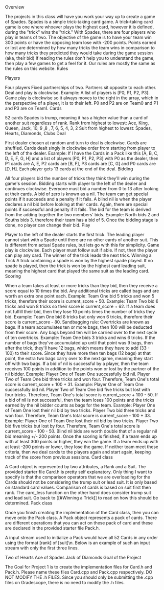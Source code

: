 Overview

The projects in this class will have you work your way up to create a game of Spades. Spades is a simple trick-taking card game. A trick-taking card game is one where whoever plays the highest card, however it is defined, during the "trick" wins the "trick." With Spades, there are four players who play in teams of two. The objective of the game is to have your team win 300 points or have the opposing team lose with -200 points. Points earned or lost are determined by how many tricks the team wins in comparison to how many tricks they predicted they would take during the game session (aka, their bid)
If reading the rules don't help you to understand the game, then play a few games to get a feel for it. Our rules are mostly the same as the rules on this website.
Rules

Players

Four players
Fixed partnerships of two. Partners sit opposite to each other. Deal and play is clockwise.
Example: A list of players is [P0, P1, P2, P3]. Game play is clockwise so it always moves to the right in the array, which in the perspective of a player, it is to their left. P0 and P2 are on Team0 and P1 and P3 are on Team1.
Cards

52 cards
Spades is trump, meaning it has a higher value than a card of another suit regardless of rank.
Rank from highest to lowest: Ace, King, Queen, Jack, 10, 9 ,8 , 7, 6, 5, 4, 3, 2
Suit from highest to lowest: Spades, Hearts, Diamonds, Clubs
Deal

First dealer chosen at random and turn to deal is clockwise.
Cards are shuffled.
Cards dealt singly in clockwise order from starting from player to the left of the dealer.
Example: If I have the Cards in a Pack like this [A, B, C, D, E, F, G, H] and a list of players [P0, P1, P2, P3] with P0 as the dealer, then P1 cards are A, E, P2 cards are [B, F], P3 cards are [C, G] and P0 cards are [D, H].
Each player gets 13 cards at the end of the deal.
Bidding

All four players bid the number of tricks they think they'll win during the game's session.
Bidding starts with player to the left of the dealer and continues clockwise.
Everyone must bid a number from 0 to 13 after looking at their cards.
A bid of zero is known as a nil. The team can get special points if it succeeds and a penalty if it fails.
A blind nil is when the player declares a nil bid before looking at their cards. Again, there are special points if successful and penalty if it fails.
The bid for the team is derived from the adding together the two members' bids.
Example: North bids 2 and Souths bids 3, therefore their team has a bid of 5.
Once the bidding stage is done, no player can change their bid.
Play

Player to the left of the dealer starts the first trick.
The leading player cannot start with a Spade until there are no other cards of another suit. This is different from actual Spade rules, but lets go with this for simplicity.
Game play is clockwise.
Each player must follow suit if able. If not, then the player can play any card.
The winner of the trick leads the next trick.
Winning a Trick
A trick containing a spade is won by the highest spade played.
If no spade is played, then the trick is won by the highest card leading suit, meaning the highest card that played the same suit as the leading card.
Scoring

When a team takes at least or more tricks than they bid, then they receive a score equal to 10 times the bid. Any additional tricks are called bags and are worth an extra one point each.
Example: Team One bid 5 tricks and won 5 tricks, therefore their score is current_score + 50.
Example: Team Two bid 6 tricks and won 8 tricks so their score is current_score + 62.
If a team does not fulfill their bid, then they lose 10 points times the number of tricks they bid.
Example: Team One bid 8 tricks but only won 6 tricks, therefore their score is current_score - 80.
Sandbagging rule: Overtricks are known as bags. If a team accumulates ten or more bags, then 100 will be deducted from their score. Any bags beyond ten will be carried over to the next cycle of ten overtricks.
Example: Team One bids 3 tricks and wins 6 tricks. If the number of bags they've accumulated up until that point was 9 bags, then after the trick, they'll have 12 bags, which means they have to add (33 - 100) to their score. Since they have more then ten bags (12 bags) at that point, the extra two bags carry over to the next game, meaning they start off with two bags.
If a bid of nil is successful by a player, then the team receives 100 points in addition to the points won or lost by the partner of the nil bidder.
Example: Player One of Team One successfully bid nil. Player Two of Team One bid three tricks and won four. Therefore, Team One's total score is current_score + 100 + 31.
Example: Player One of Team One successfully bid nil. Player Two of Team One bid five tricks but lost with four tricks. Therefore, Team One's total score is current_score + 100 - 50.
If a bid of nil is not successful, then the team loses 100 points and the tricks earned by the nil bidder counts as bags for the team.
Example: Player One of Team One lost their nil bid by two tricks. Player Two bid three tricks and won four. Therefore, Team One's total score is current_score - 100 + 33.
Example: Player One of Team One lost their nil bid by two tricks. Player Two bid five tricks but lost by four. Therefore, Team One's total score is current_score - 100 - 50.
Blind nil bids are worth double that of a regular nil bid meaning +/- 200 points.
Once the scoring is finished, if a team ends up with at least 300 points or higher, they win the game. If a team ends up with at least -200 points or lower, they lose the game. If neither team meet these criteria, then we deal cards to the players again and start again, keeping track of the score from previous sessions.
Card class

A Card object is represented by two attributes, a Rank and a Suit. The provided starter file Card.h is pretty self explanatory. Only thing I want to specify is that the comparison operators that we are overloading for the Cards should not be considering the trump suit or lead suit. It is only based on standard card values. Comparison of cards is based on suit first then rank. The card_less function on the other hand does consider trump suit and lead suit. Go back to [[#Winning a Trick]] to read on how this should be determined.
Pack class

Once you finish creating the implementation of the Card class, then you can move onto the Pack class. A Pack object represents a pack of cards. There are different operations that you can act on these pack of card and these are declared in the provided starter file Pack.h.

A input stream used to initialize a Pack would have all 52 Cards in any order using the format [rank] of [suit]\n. Below is an example of such an input stream with only the first three lines.

Two of Hearts
Ace of Spades
Jack of Diamonds
Goal of the Project

The Goal for Project 1 is to create the implementation files for Card.h and Pack.h. Please name these files Card.cpp and Pack.cpp respectively. DO NOT MODIFY THE .h FILES. Since you should only be submitting the .cpp files on Gradescope, there is no need to modify the .h files.
